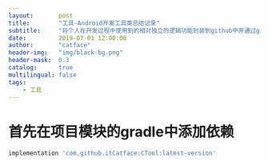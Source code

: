```yaml
---
layout:       post
title:        "工具-Android开发工具类总结记录"
subtitle:     "将个人在开发过程中使用到的相对独立的逻辑功能封装到github中并通过gradle依赖使用"
date:         2019-07-01 12:00:00
author:       "catface"
header-img:   "img/black-bg.png"
header-mask:  0.3
catalog:      true
multilingual: false
tags:
    - 工具
---
```


# 首先在项目模块的gradle中添加依赖

```gradle
implementation 'com.github.itCatface:CTool:latest-version'
```